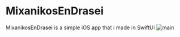 # MixanikosEnDrasei
MixanikosEnDrasei is a simple iOS app that i made in SwiftUI
![main](https://github.com/angelosstaboulis/MixanikosEnDrasei/assets/79055304/37db5ceb-c124-4f5c-8cb9-12260ad01bf0)
